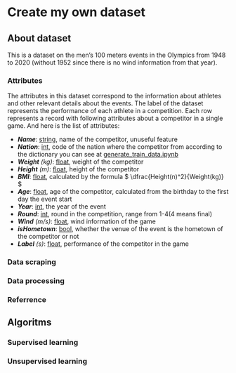 # Create my own dataset
## About dataset
This is a dataset on the men’s 100 meters events in the Olympics from 1948 to 2020 (without 1952 since there is no wind information from that year).

### Attributes
The attributes in this dataset correspond to the information about athletes and other relevant details about the events. The label of the dataset represents the performance of each athlete in a competition.
Each row represents a record with following attributes about a competitor in a single game. And here is the list of attributes:
- ***Name***: <u>string</u>, name of the competitor, unuseful feature
- ***Nation***: <u>int</u>, code of the nation where the competitor from according to the dictionary you can see at [generate_train_data.ipynb](https://github.com/ailuropodaWu/NYCU-AI-Capstone/blob/main/Project1/generate_train_data.ipynb)
- ***Weight*** *(kg)*: <u>float</u>, weight of the competitor
- ***Height*** *(m)*: <u>float</u>, height of the competitor
- ***BMI***: <u>float</u>, calculated by the formula $ \dfrac{Height(n)^2}{Weight(kg)} $
- ***Age***: <u>float</u>, age of the competitor, calculated from the birthday to the first day the event start
- ***Year***: <u>int</u>, the year of the event
- ***Round***: <u>int</u>, round in the competition, range from 1-4(4 means final)
- ***Wind*** *(m/s)*: <u>float</u>, wind information of the game
- ***isHometown***: <u>bool</u>, whether the venue of the event is the hometown of the competitor or not
- ***Label*** *(s)*: <u>float</u>, performance of the competitor in the game


### Data scraping

### Data processing
### Referrence
## Algoritms
### Supervised learning
### Unsupervised learning